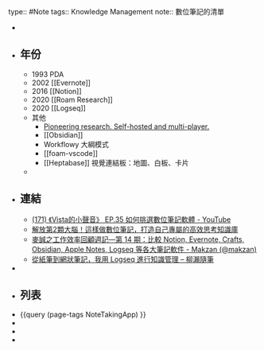 type:: #Note
tags:: Knowledge Management
note:: 數位筆記的清單

-
- ## 年份
	- 1993 PDA
	- 2002 [[Evernote]]
	- 2016 [[Notion]]
	- 2020 [[Roam Research]]
	- 2020 [[Logseq]]
	- 其他
		- [Pioneering research. Self-hosted and multi-player.](https://www.athensresearch.org/)
		- [[Obsidian]]
		- Workflowy 大綱模式
		- [[foam-vscode]]
		- [[Heptabase]] 視覺連結板：地圖、白板、卡片
	-
- ## 連結
	- [(171) 《Vista的小聲音》 EP.35 如何挑選數位筆記軟體 - YouTube](https://www.youtube.com/watch?v=wOHIxTa3CN4&ab_channel=VistaCheng)
	- [解放第2顆大腦！這樣做數位筆記，打造自己專屬的高效思考知識庫](https://www.bnext.com.tw/article/65382/online-note)
	- [麥誠之工作效率回顧週記—第 14 期：比較 Notion, Evernote, Crafts, Obsidian, Apple Notes, Logseq 等各大筆記軟件 - Makzan (@makzan)](https://matters.news/@makzan/%E9%BA%A5%E8%AA%A0%E4%B9%8B%E5%B7%A5%E4%BD%9C%E6%95%88%E7%8E%87%E5%9B%9E%E9%A1%A7%E9%80%B1%E8%A8%98-%E7%AC%AC-14-%E6%9C%9F-%E6%AF%94%E8%BC%83-notion-evernote-crafts-obsidian-apple-notes-logseq-%E7%AD%89%E5%90%84%E5%A4%A7%E7%AD%86%E8%A8%98%E8%BB%9F%E4%BB%B6-bafyreiamprjgxdzqhefasmh3e75l6fnyx75u2jluzqw3coz5ynj42hok3e)
	- [從紙筆到網狀筆記，我用 Logseq 進行知識管理 – 柳瀨隨筆](https://yanase.tw/2021-09/)
-
- ## 列表
- {{query (page-tags NoteTakingApp) }}
-
-
-